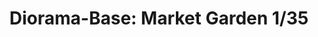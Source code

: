 ---
layout: product
title: "Diorama-Base: Market Garden 1/35"
price: "6000" 
desc: "Diorama"
img_path: "/assets/img/RTD35172.webp"
brand: "RT DIORAMA"
available: false
special_offer: false
new: false
soon: false
cat: "080000"
subcat: "080400"
subsubcat: "0N/A"
sifra: "RTD35172"
popular: false
spec: false
---